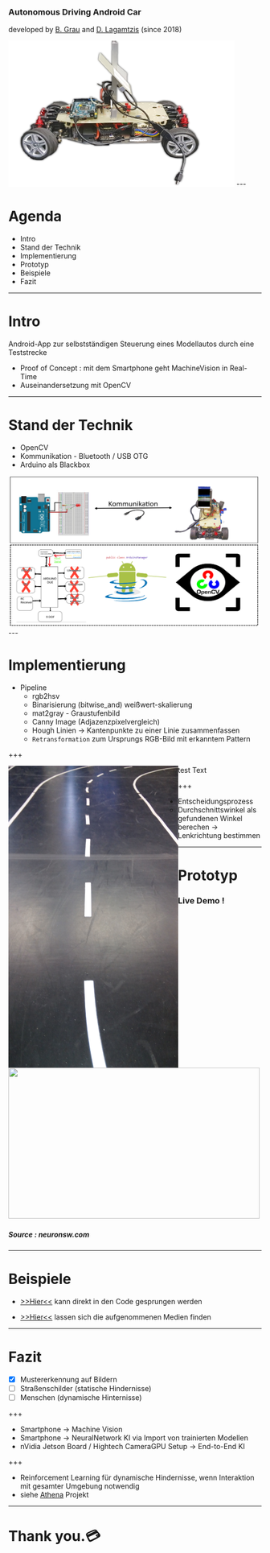 ### Autonomous Driving Android Car 
developed by [B. Grau](https://github.com/SuperCrazyKing) and [D. Lagamtzis](https://github.com/umadbro96) (since 2018)

<img src="assets/gitpitch/Cropped%20Car%20(small).png" width="450" height="290">
---

# Agenda

* Intro
* Stand der Technik
* Implementierung
* Prototyp
* Beispiele
* Fazit

---

# Intro 

Android-App zur selbstständigen Steuerung  eines Modellautos durch eine Teststrecke 

* Proof of Concept : mit dem Smartphone geht MachineVision in Real-Time
* Auseinandersetzung mit OpenCV

---

# Stand der Technik

* OpenCV 
* Kommunikation - Bluetooth / USB OTG
* Arduino als Blackbox

<img src="assets/gitpitch/architecture%20(small).png" width="500" height="300">
---

# Implementierung
* Pipeline
   - rgb2hsv
   - Binarisierung (bitwise_and) weißwert-skalierung
   - mat2gray - Graustufenbild
   - Canny Image (Adjazenzpixelvergleich)
   - Hough Linien -> Kantenpunkte zu einer Linie zusammenfassen
   - `Retransformation` zum Ursprungs RGB-Bild mit erkanntem Pattern

+++

<img src="assets/gitpitch/0_track1.png" height="600" style="float: left">

test Text

+++

* Entscheidungsprozess
   - Durchschnittswinkel als gefundenen Winkel berechen -> Lenkrichtung bestimmen
---

# Prototyp

### Live Demo !
<img src="https://www.neuronsw.com/wp-content/uploads/2017/09/livedemo-1.png" width="500" height="300">

##### Source : neuronsw.com

---

# Beispiele
   - [>>Hier<<](https://github.com/umadbro96/androidAICar/tree/master/aiopencv/app/src/main/java/stud/edu/aiopencv) kann direkt in den Code gesprungen werden
   
   - [>>Hier<<](https://github.com/umadbro96/androidAICar/tree/master/assets) lassen sich die aufgenommenen Medien finden 
   

---
# Fazit

* [X] Mustererkennung auf Bildern
* [  ] Straßenschilder (statische Hindernisse)
* [  ] Menschen (dynamische Hinternisse)

+++

* Smartphone -> Machine Vision
* Smartphone -> NeuralNetwork KI via Import von trainierten Modellen
* nVidia Jetson Board / Hightech CameraGPU Setup -> End-to-End KI

+++

* Reinforcement Learning für dynamische Hindernisse, wenn Interaktion mit gesamter Umgebung notwendig
* siehe [Athena](https://www.daimler.com/innovation/case/autonomous/bosch-kooperation.html) Projekt

---

# Thank you.💳
